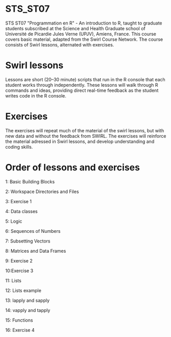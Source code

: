 # STS_ST07
STS ST07 "Programmation en R" - An introduction to R, taught to graduate students subscribed at the Science and Health Graduate school of Université de Picardie Jules Verne (UPJV), Amiens, France. This course covers basic material, adapted from the Swirl Course Network.
The course consists of Swirl lessons, alternated with exercises.

Swirl lessons
=============
Lessons are short (20–30 minute) scripts that run in the R console that each student works through independently.
These lessons will walk through R commands and ideas, providing direct real-time feedback as the student writes code in the R console.

Exercises
=========
The exercises will repeat much of the material of the swirl lessons, but with new data and without the feedback from SWIRL. The exercises will reinforce the material adressed in Swirl lessons, and develop understanding and coding skills.


Order of lessons and exercises
==============================

1: Basic Building Blocks

2: Workspace Directories and Files

3: Exercise 1

4: Data classes

5: Logic

6: Sequences of Numbers

7: Subsetting Vectors

8: Matrices and Data Frames        

9: Exercise 2

10:Exercise 3

11: Lists

12: Lists example

13: lapply and sapply

14: vapply and tapply

15: Functions

16: Exercise 4
